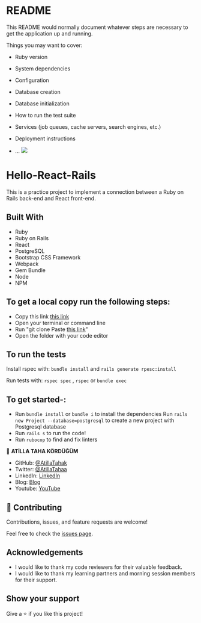 # README

This README would normally document whatever steps are necessary to get the
application up and running.

Things you may want to cover:

* Ruby version

* System dependencies

* Configuration

* Database creation

* Database initialization

* How to run the test suite

* Services (job queues, cache servers, search engines, etc.)

* Deployment instructions

* ...
![](https://img.shields.io/badge/Microverse-blueviolet)

# Hello-React-Rails
This is a practice project to implement a connection between a Ruby on Rails back-end and React front-end.



## Built With

 - Ruby
 - Ruby on Rails
 - React
 - PostgreSQL
 - Bootstrap CSS Framework
 - Webpack
 - Gem Bundle
 - Node
 - NPM

## To get a local copy run the following steps:

- Copy this link [this link](https://github.com/AtillaTahak/hello-reactrails.git)
- Open your terminal or command line
- Run "git clone Paste [this link](https://github.com/AtillaTahak/hello-reactrails.git)"
- Open the folder with your code editor

## To run the tests

Install rspec with:
`bundle install`
and
`rails generate rpesc:install`

Run tests with:
`rspec spec` , `rspec` or `bundle exec`

## To get started-:

- Run `bundle install` or `bundle i` to install the dependencies
Run `rails new Project --database=postgresql` to create a new project with Postgresql database
- Run `rails s` to run the code!
- Run `rubocop` to find and fix linters

👤 **ATİLLA TAHA KÖRDÜĞÜM**

- GitHub: [@AtillaTahak](https://github.com/AtillaTahak)
- Twitter: [@AtillaTahaa](https://twitter.com/AtillaTahaa)
- LinkedIn: [LinkedIn](https://www.linkedin.com/in/atilla-taha-k%C3%B6rd%C3%BC%C4%9F%C3%BCm-a93702186/)
- Blog: [Blog](https://github.com/AtillaTahak/school_library/blob/dev/atillataha.blogspot.com)
- Youtube: [YouTube](https://www.youtube.com/channel/UCmoD0x4Z9vdG2PCsI5p8FYg)

## 🤝 Contributing

Contributions, issues, and feature requests are welcome!

Feel free to check the [issues page](https://github.com/kingqabil/Blog-App/issues).

## Acknowledgements

- I would like to thank my code reviewers for their valuable feedback.
- I would like to thank my learning partners and morning session members for their support.

## Show your support

Give a ⭐️ if you like this project!